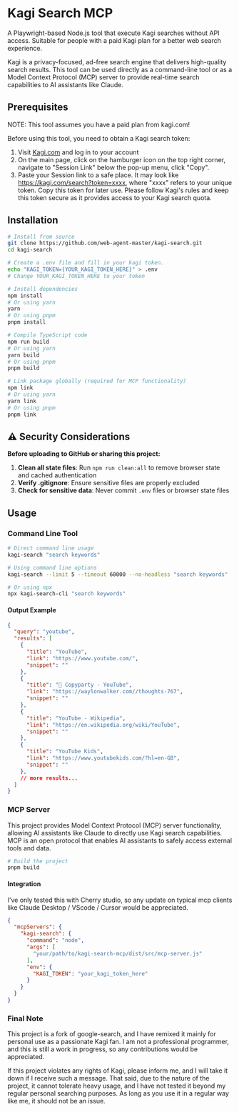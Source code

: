 # Kagi Search MCP

A Playwright-based Node.js tool that execute Kagi searches without API access. Suitable for people with a paid Kagi plan for a better web search experience.

Kagi is a privacy-focused, ad-free search engine that delivers high-quality search results. This tool can be used directly as a command-line tool or as a Model Context Protocol (MCP) server to provide real-time search capabilities to AI assistants like Claude.

## Prerequisites

NOTE: This tool assumes you have a paid plan from kagi.com!

Before using this tool, you need to obtain a Kagi search token:

1. Visit [Kagi.com](https://kagi.com) and log in to your account
2. On the main page, click on the hamburger icon on the top right corner, navigate to "Session Link" below the pop-up menu, click "Copy".
3. Paste your Session link to a safe place. It may look like https://kagi.com/search?token=xxxx, where "xxxx" refers to your unique token. Copy this token for later use. Please follow Kagi's rules and keep this token secure as it provides access to your Kagi search quota. 

## Installation

```bash
# Install from source
git clone https://github.com/web-agent-master/kagi-search.git
cd kagi-search

# Create a .env file and fill in your kagi token. 
echo "KAGI_TOKEN={YOUR_KAGI_TOKEN_HERE}" > .env
# Change YOUR_KAGI_TOKEN_HERE to your token

# Install dependencies
npm install
# Or using yarn
yarn
# Or using pnpm
pnpm install

# Compile TypeScript code
npm run build
# Or using yarn
yarn build
# Or using pnpm
pnpm build

# Link package globally (required for MCP functionality)
npm link
# Or using yarn
yarn link
# Or using pnpm
pnpm link
```

## ⚠️ Security Considerations

**Before uploading to GitHub or sharing this project:**

1. **Clean all state files**: Run `npm run clean:all` to remove browser state and cached authentication
2. **Verify .gitignore**: Ensure sensitive files are properly excluded
3. **Check for sensitive data**: Never commit `.env` files or browser state files

## Usage

### Command Line Tool

```bash
# Direct command line usage
kagi-search "search keywords"

# Using command line options
kagi-search --limit 5 --timeout 60000 --no-headless "search keywords"

# Or using npx
npx kagi-search-cli "search keywords"
```

#### Output Example

```json
{
  "query": "youtube",
  "results": [
    {
      "title": "YouTube",
      "link": "https://www.youtube.com/",
      "snippet": ""
    },
    {
      "title": "💭 Copyparty - YouTube",
      "link": "https://waylonwalker.com//thoughts-767",
      "snippet": ""
    },
    {
      "title": "YouTube - Wikipedia",
      "link": "https://en.wikipedia.org/wiki/YouTube",
      "snippet": ""
    },
    {
      "title": "YouTube Kids",
      "link": "https://www.youtubekids.com/?hl=en-GB",
      "snippet": ""
    },
    // more results...
  ]
}
```

### MCP Server

This project provides Model Context Protocol (MCP) server functionality, allowing AI assistants like Claude to directly use Kagi search capabilities. MCP is an open protocol that enables AI assistants to safely access external tools and data.

```bash
# Build the project
pnpm build
```

#### Integration

I've only tested this with Cherry studio, so any update on typical mcp clients like Claude Desktop / VScode / Cursor would be appreciated.

```JSON
{
  "mcpServers": {
    "kagi-search": {
      "command": "node",
      "args": [
        "your/path/to/kagi-search-mcp/dist/src/mcp-server.js"
      ],
      "env": {
        "KAGI_TOKEN": "your_kagi_token_here"
      }
    }
  }
}
```

### Final Note

This project is a fork of google-search, and I have remixed it mainly for personal use as a passionate Kagi fan. I am not a professional programmer, and this is still a work in progress, so any contributions would be appreciated.

If this project violates any rights of Kagi, please inform me, and I will take it down if I receive such a message. That said, due to the nature of the project, it cannot tolerate heavy usage, and I have not tested it beyond my regular personal searching purposes. As long as you use it in a regular way like me, it should not be an issue.
